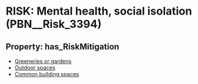 # RISK: __Mental health, social isolation__ (PBN__Risk_3394)

## Property: has_RiskMitigation

* [Greeneries or gardens](PBN__Mitigation_2228)
* [Outdoor spaces](PBN__Mitigation_2229)
* [Common building spaces](PBN__Mitigation_2230)

